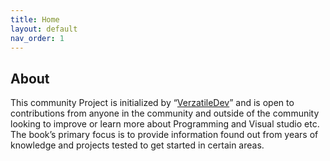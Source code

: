 ```yaml
---
title: Home
layout: default
nav_order: 1
---
```


## About

This community Project is initialized by “[VerzatileDev](https://github.com/VerzatileDev)” and is open to contributions from anyone in the community and outside of the community looking to improve or learn more about Programming and Visual studio etc.
The book’s primary focus is to provide information found out from years of knowledge and projects tested to get started in certain areas.

<br />
